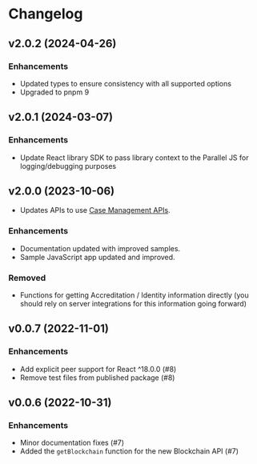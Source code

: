 # Changelog

## v2.0.2 (2024-04-26)

### Enhancements

- Updated types to ensure consistency with all supported options
- Upgraded to pnpm 9

## v2.0.1 (2024-03-07)

### Enhancements

- Update React library SDK to pass library context to the Parallel JS for logging/debugging purposes

## v2.0.0 (2023-10-06)

- Updates APIs to use [Case Management APIs](https://developer.parallelmarkets.com/docs/server/case-management-api/introduction).

### Enhancements

- Documentation updated with improved samples.
- Sample JavaScript app updated and improved.

### Removed

- Functions for getting Accreditation / Identity information directly (you should rely on server integrations for this information going forward)

## v0.0.7 (2022-11-01)

### Enhancements

- Add explicit peer support for React ^18.0.0 (#8)
- Remove test files from published package (#8)

## v0.0.6 (2022-10-31)

### Enhancements

- Minor documentation fixes (#7)
- Added the `getBlockchain` function for the new Blockchain API (#7)
